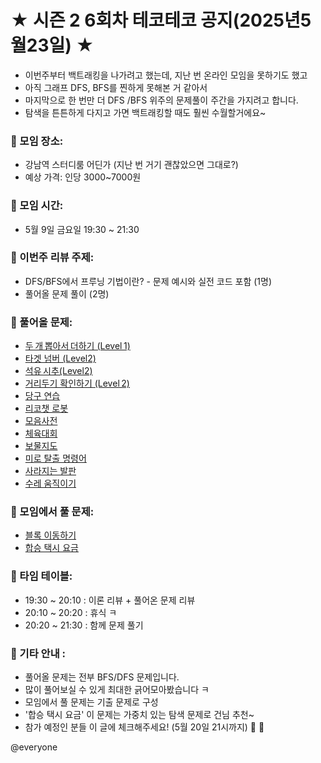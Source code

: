 # **★ 시즌 2 6회차 테코테코 공지(2025년5월23일) ★**

- 이번주부터 백트래킹을 나가려고 했는데, 지난 번 온라인 모임을 못하기도 했고
- 아직 그래프 DFS, BFS를 찐하게 못해본 거 같아서
- 마지막으로 한 번만 더 DFS /BFS 위주의 문제풀이 주간을 가지려고 합니다.
- 탐색을 튼튼하게 다지고 가면 백트래킹할 때도 훨씬 수월할거에요~


### 📌 모임 장소:
- 강남역 스터디룸 어딘가 (지난 번 거기 괜찮았으면 그대로?)
- 예상 가격: 인당 3000~7000원

### 📌 모임 시간:
- 5월 9일 금요일 19:30 ~ 21:30

### 📌 이번주 리뷰 주제:
- DFS/BFS에서 프루닝 기법이란? - 문제 예시와 실전 코드 포함 (1명)
- 풀어올 문제 풀이  (2명)

### 📌 풀어올 문제:
- [두 개 뽑아서 더하기 (Level 1)](https://school.programmers.co.kr/learn/courses/30/lessons/68644)
- [타겟 넘버 (Level2)](https://school.programmers.co.kr/learn/courses/30/lessons/43165)
- [석유 시추(Level2)](https://school.programmers.co.kr/learn/courses/30/lessons/250136)
- [거리두기 확인하기 (Level 2)](https://school.programmers.co.kr/learn/courses/30/lessons/81302)
- [당구 연습](https://school.programmers.co.kr/learn/courses/30/lessons/169198)
- [리코챗 로봇](https://school.programmers.co.kr/learn/courses/30/lessons/169199)
- [모음사전](https://school.programmers.co.kr/learn/courses/30/lessons/84512)
- [체육대회](https://school.programmers.co.kr/learn/courses/15008/lessons/121684)
- [보물지도](https://school.programmers.co.kr/learn/courses/15009/lessons/121690)
- [미로 탈출 명령어](https://school.programmers.co.kr/learn/courses/30/lessons/150365)
- [사라지는 발판](https://school.programmers.co.kr/learn/courses/30/lessons/92345)
- [수레 움직이기](https://school.programmers.co.kr/learn/courses/30/lessons/250134)

### 📌 모임에서 풀 문제:
- [블록 이동하기](https://school.programmers.co.kr/learn/courses/30/lessons/60063)
- [합승 택시 요금](https://school.programmers.co.kr/learn/courses/30/lessons/72413)

### 📌 타임 테이블:
- 19:30 ~ 20:10 : 이론 리뷰 + 풀어온 문제 리뷰
- 20:10 ~ 20:20 : 휴식 ㅋ
- 20:20 ~ 21:30 : 함께 문제 풀기

### 📌 기타 안내 :
- 풀어올 문제는 전부 BFS/DFS 문제입니다.
- 많이 풀어보실 수 있게 최대한 긁어모아봤습니다 ㅋ
- 모임에서 풀 문제는 기출 문제로 구성
- '합승 택시 요금' 이 문제는 가중치 있는 탐색 문제로 건님 추천~
- 참가 예정인 분들 이 글에 체크해주세요! (5월 20일 21시까지) 🚀 🚀

@everyone